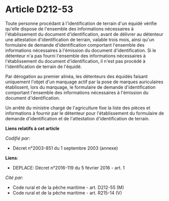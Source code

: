 # Article D212-53

Toute personne procédant à l'identification de terrain d'un équidé vérifie qu'elle dispose de l'ensemble des informations
nécessaires à l'établissement du document d'identification, avant de délivrer au détenteur une attestation d'identification
de terrain, valable trois mois, ainsi qu'un formulaire de demande d'identification comportant l'ensemble des informations
nécessaires à l'émission du document d'identification. Si le détenteur n'a pas fourni l'ensemble des informations nécessaires
à l'établissement du document d'identification, il n'est pas procédé à l'identification de terrain de l'équidé. 

Par dérogation au premier alinéa, les détenteurs des équidés faisant uniquement l'objet d'un marquage actif par la pose de
marques auriculaires établissent, lors du marquage, le formulaire de demande d'identification comportant l'ensemble des
informations nécessaires à l'émission du document d'identification. 

Un arrêté du ministre chargé de l'agriculture fixe la liste des pièces et informations à fournir par le détenteur pour
l'établissement du formulaire de demande d'identification et de l'attestation d'identification de terrain.

**Liens relatifs à cet article**

_Codifié par_:

  - Décret n°2003-851 du 1 septembre 2003 (annexe)

**Liens**:

  - DEPLACE: Décret n°2016-119 du 5 février 2016 - art. 1

_Cité par_:

  - Code rural et de la pêche maritime - art. D212-55 (M)
  - Code rural et de la pêche maritime - art. R215-14 (V)
